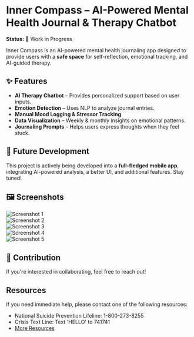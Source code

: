 # Inner Compass – AI-Powered Mental Health Journal & Therapy Chatbot  

**Status:** 🚧 Work in Progress  

Inner Compass is an AI-powered mental health journaling app designed to provide users with a **safe space** for self-reflection, emotional tracking, and AI-guided therapy.  

## ✨ Features  
- **AI Therapy Chatbot** – Provides personalized support based on user inputs.  
- **Emotion Detection** – Uses NLP to analyze journal entries.  
- **Manual Mood Logging & Stressor Tracking**  
- **Data Visualization** – Weekly & monthly insights on emotional patterns.  
- **Journaling Prompts** – Helps users express thoughts when they feel stuck.  

## 🚀 Future Development  
This project is actively being developed into a **full-fledged mobile app**, integrating AI-powered analysis, a better UI, and additional features. Stay tuned!  

## 🖼️ Screenshots  

![Screenshot 1](images/i1.png)  
![Screenshot 2](images/i2.png)  
![Screenshot 3](images/i3.png)  
![Screenshot 4](images/i4.png)  
![Screenshot 5](images/i5.png)  


## 🤝 Contribution  
If you're interested in collaborating, feel free to reach out!  


## Resources

If you need immediate help, please contact one of the following resources:
- National Suicide Prevention Lifeline: 1-800-273-8255
- Crisis Text Line: Text 'HELLO' to 741741
- [More Resources](https://www.mentalhealth.gov/get-help/immediate-help)
